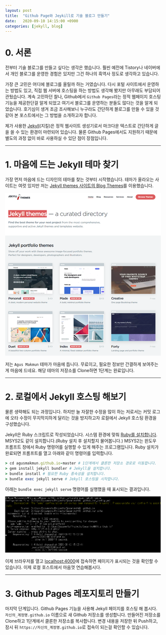```yaml
---
layout: post
title:  "Github Page와 Jeykill로 기술 블로그 만들기"
date:   2020-09-10 14:15:00 +0900
categories: [jekyll, blog]
---
```


# 0. 서론

전부터 기술 블로그를 만들고 싶다는 생각은 했습니다.
훨씬 예전에 Tistory나 네이버에서 개인 블로그를 운영한 경험은 있지만 그건 하나의 흑역사 정도로 생각하고 있습니다.

가장 큰 고민은 어디에 블로그를 올릴까 하는 거였습니다. 
다시 포털 사이트에서 운영하는 방법도 있고, 직접 웹 서버에 호스팅을 하는 방법도 생각해 봤지만 아무래도 부담되어 관뒀습니다.
계속 고민하던 찰나, Github에서 `Github Pages`라는 정적 웹페이지 호스팅 기능을 제공한단걸 알게 되었고 여기서 블로그를 운영하는 분들도 많다는 것을 알게 되었습니다.
호기심이 생겨 조금 조사해보니 누구라도 간단하게 블로그를 만들 수 있을 것 같아 본 포스트에서는 그 방법을 소개하고자 합니다.

제가 사용한 [Jekyll](https://jekyllrb-ko.github.io/)(지킬)은 정적 웹사이트 생성기로서 마크다운 텍스트로 간단하게 글을 쓸 수 있는 환경이 마련되어 있습니다.
물론 Github Pages에서도 지원하기 때문에 별도의 과정 없이 바로 사용하실 수 있단 점이 장점입니다.

----------------

# 1. 마음에 드는 Jekyll 테마 찾기

가장 먼저 마음에 드는 디자인의 테마를 찾는 것부터 시작했습니다.
테마가 올라오는 사이트는 여럿 있지만 저는 [Jekyll themes 사이트의 Blog Themes](https://jekyllthemes.io/jekyll-blog-themes)를 이용했습니다.

![Jekyll Theme 스크린 샷](https://raw.githubusercontent.com/sasarinomari/sasarinomari.github.io/master/static/img/_posts/20200910001.png)

저는 `Agus Makmun` 테마가 마음에 듭니다. 무료이고, 필요한 정보만 간결하게 보여주는게 마음에 드네요.
해당 테마의 저장소를 Clone하면 1단계는 완료입니다.

----------------

# 2. 로컬에서 Jekyll 호스팅 해보기

물론 생략해도 되는 과정입니다.
하지만 늘 자잘한 수정을 많이 하는 저로서는 커밋 로그에 오타 수정이 무지막지하게 달리는 것을 방지하고자 로컬에서 Jekyll 호스팅 환경을 구성했습니다.

Jekyll은 Ruby 스크립트로 작성되었습니다. 시스템 환경에 맞춰 [Ruby를 설치합니다](https://www.ruby-lang.org/ko/downloads/).
MSYS2도 같이 설치합니다.(Ruby 설치 후 설치할지 물어봅니다.) MSYS2는 윈도우 프롬프트 창에서 Ruby 명령어를 실행할 수 있게 해주는 프로그램입니다.
Ruby 설치가 완료되면 프롬프트를 열고 아래와 같이 명령어를 입력합니다.

``` ruby
> cd agusmakmun.github.io-master # 1단계에서 클론한 저장소 경로로 이동합니다.
> gem install jekyll bundler # Jekyll을 설치합니다.
> bundle install # 필요한 Ruby 종속성을 설치합니다.
> bundle exec jekyll serve # Jekyll 호스팅을 시작합니다.
```

아래는 `bundle exec jekyll serve` 명령어를 실행했을 때 표시되는 결과입니다.

![Jekyll이 실행되고 있는 화면](https://raw.githubusercontent.com/sasarinomari/sasarinomari.github.io/master/static/img/_posts/20200910002.png)

이제 브라우저를 열고 [localhost:4000](http://localhost:4000)에 접속하면 페이지가 표시되는 것을 확인할 수 있습니다.
이제 로컬 호스트에서 마음껏 연습해봅시다.

----------------

# 3. Github Pages 레포지토리 만들기

마지막 단계입니다. Github Pages 기능을 사용해 Jekyll 페이지를 호스팅 해 봅시다. 
`자신의_계정명.github.io` 이름으로 새 Github 저장소를 생성합니다.
만들어진 저장소를 Clone하고 1단계에서 클론한 저장소를 복사합니다.
변경 내용을 저장한 뒤 Push하고, 잠시 뒤 `https://자신의_계정명.github.io`로 접속이 되는걸 확인할 수 있습니다.
